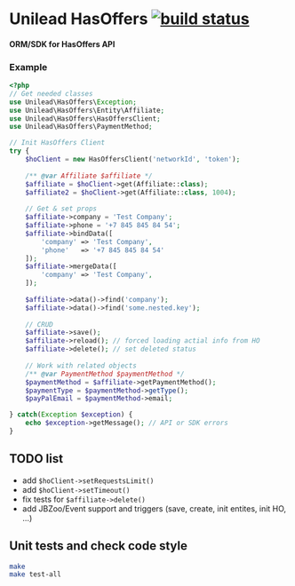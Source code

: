 # Unilead HasOffers     [![build status](http://code.unilead.net/unilead/hasoffers/badges/master/build.svg)](http://code.unilead.net/unilead/hasoffers/commits/master)

#### ORM/SDK for HasOffers API

### Example

```php
<?php
// Get needed classes
use Unilead\HasOffers\Exception;
use Unilead\HasOffers\Entity\Affiliate;
use Unilead\HasOffers\HasOffersClient;
use Unilead\HasOffers\PaymentMethod;

// Init HasOffers Client
try {
    $hoClient = new HasOffersClient('networkId', 'token');
    
    /** @var Affiliate $affiliate */
    $affiliate = $hoClient->get(Affiliate::class);
    $affiliate2 = $hoClient->get(Affiliate::class, 1004);
    
    // Get & set props
    $affiliate->company = 'Test Company';
    $affiliate->phone = '+7 845 845 84 54';
    $affiliate->bindData([
        'company' => 'Test Company',
        'phone'   => '+7 845 845 84 54'
    ]);
    $affiliate->mergeData([
        'company' => 'Test Company',
    ]);
    
    $affiliate->data()->find('company');
    $affiliate->data()->find('some.nested.key');
    
    // CRUD
    $affiliate->save();
    $affiliate->reload(); // forced loading actial info from HO
    $affiliate->delete(); // set deleted status
    
    // Work with related objects
    /** @var PaymentMethod $paymentMethod */
    $paymentMethod = $affiliate->getPaymentMethod();
    $paymentType = $paymentMethod->getType(); 
    $payPalEmail = $paymentMethod->email; 

} catch(Exception $exception) {
    echo $exception->getMessage(); // API or SDK errors
}

```

## TODO list
 - add `$hoClient->setRequestsLimit()`
 - add `$hoClient->setTimeout()`
 - fix tests for `$affiliate->delete()`
 - add JBZoo/Event support and triggers (save, create, init entites, init HO, ...)

## Unit tests and check code style
```sh
make
make test-all
```
